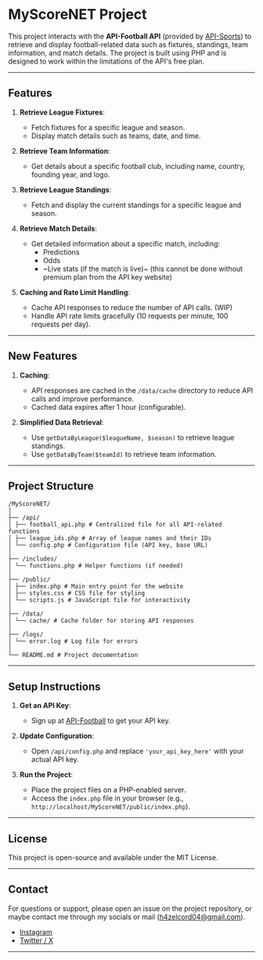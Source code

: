 # MyScoreNET Project

This project interacts with the **API-Football API** (provided by [API-Sports](https://api-sports.io/)) to retrieve and display football-related data such as fixtures, standings, team information, and match details. The project is built using PHP and is designed to work within the limitations of the API's free plan.

---

## Features

1. **Retrieve League Fixtures**:
   - Fetch fixtures for a specific league and season.
   - Display match details such as teams, date, and time.

2. **Retrieve Team Information**:
   - Get details about a specific football club, including name, country, founding year, and logo.

3. **Retrieve League Standings**:
   - Fetch and display the current standings for a specific league and season.

4. **Retrieve Match Details**:
   - Get detailed information about a specific match, including:
     - Predictions
     - Odds
     - ~Live stats (if the match is live)~ (this cannot be done without premium plan from the API key website)

5. **Caching and Rate Limit Handling**:
   - Cache API responses to reduce the number of API calls. (WIP)
   - Handle API rate limits gracefully (10 requests per minute, 100 requests per day).

---

## New Features

1. **Caching**:
   - API responses are cached in the `/data/cache` directory to reduce API calls and improve performance.
   - Cached data expires after 1 hour (configurable).

2. **Simplified Data Retrieval**:
   - Use `getDataByLeague($leagueName, $season)` to retrieve league standings.
   - Use `getDataByTeam($teamId)` to retrieve team information.

---

## Project Structure
```
/MyScoreNET/
│
├── /api/
│ ├── football_api.php # Centralized file for all API-related functions
│ ├── league_ids.php # Array of league names and their IDs
│ └── config.php # Configuration file (API key, base URL)
│
├── /includes/
│ └── functions.php # Helper functions (if needed)
│
├── /public/
│ ├── index.php # Main entry point for the website
│ ├── styles.css # CSS file for styling
│ └── scripts.js # JavaScript file for interactivity
│
├── /data/
│ └── cache/ # Cache folder for storing API responses
│
├── /logs/
│ └── error.log # Log file for errors
│
└── README.md # Project documentation
```

---

## Setup Instructions

1. **Get an API Key**:
   - Sign up at [API-Football](https://www.api-football.com/) to get your API key.

2. **Update Configuration**:
   - Open `/api/config.php` and replace `'your_api_key_here'` with your actual API key.

3. **Run the Project**:
   - Place the project files on a PHP-enabled server.
   - Access the `index.php` file in your browser (e.g., `http://localhost/MyScoreNET/public/index.php`).

---

## License
This project is open-source and available under the MIT License.

---

## Contact
For questions or support, please open an issue on the project repository, or maybe contact me through my socials or mail (h4zelcord04@gmail.com).

- [Instagram](https://www.instagram.com/h4zelcord/)
- [Twitter / X](https://x.com/H4zelcord)


---
